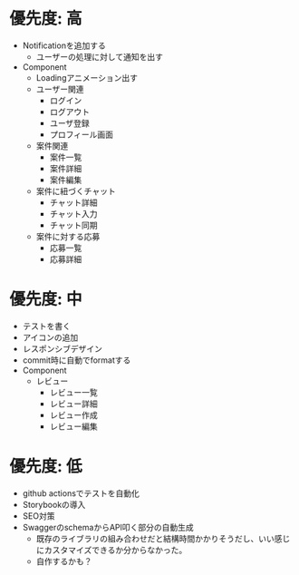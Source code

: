 # 優先度: 高
- Notificationを追加する
  - ユーザーの処理に対して通知を出す
- Component
  - Loadingアニメーション出す
  - ユーザー関連
    - ログイン
    - ログアウト
    - ユーザ登録
    - プロフィール画面
  - 案件関連
    - 案件一覧
    - 案件詳細
    - 案件編集
  - 案件に紐づくチャット
    - チャット詳細
    - チャット入力
    - チャット同期
  - 案件に対する応募
    - 応募一覧
    - 応募詳細
  

# 優先度: 中
- テストを書く
- アイコンの追加
- レスポンシブデザイン
- commit時に自動でformatする
- Component
  - レビュー
    - レビュー一覧
    - レビュー詳細
    - レビュー作成
    - レビュー編集


# 優先度: 低
- github actionsでテストを自動化
- Storybookの導入
- SEO対策
- SwaggerのschemaからAPI叩く部分の自動生成
  - 既存のライブラリの組み合わせだと結構時間かかりそうだし、いい感じにカスタマイズできるか分からなかった。
  - 自作するかも？

